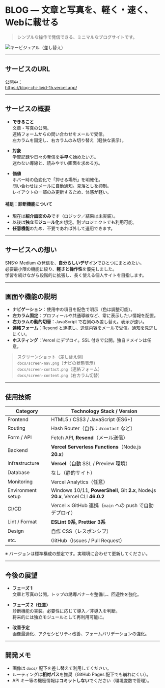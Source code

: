 # BLOG — 文章と写真を、軽く・速く、Webに載せる

> シンプルな操作で発信できる、ミニマルなブログサイトです。

![キービジュアル（差し替え）](docs/hero.png)


---


## サービスのURL

公開中：  
https://blog-chi-livid-15.vercel.app/

---

## サービスの概要

- **できること**  
  文章・写真の公開。  
  連絡フォームからの問い合わせをメールで受信。  
  左カラムを固定し、右カラムのみ切り替え（軽快な表示）。

- **対象**  
  学習記録や日々の発信を**手早く**始めたい方。  
  迷わない導線と、読みやすい画面を求める方。

- **価値**  
  ホバー時の色変化で「押せる場所」を明確化。  
  問い合わせはメールに自動通知。見落としを抑制。  
  レイアウトの一部のみ更新するため、体感が軽い。

#### 補足：診断機能について
- 現在は**紹介画面のみ**です（ロジック／結果は未実装）。  
- 以後は**独立モジュール化**を想定。別プロジェクトでも利用可能。  
- **任意機能**のため、不要であれば外して運用できます。

---

## サービスへの想い

SNSや Medium の発信を、**自分らしいデザイン**でひとつにまとめたい。  
必要最小限の機能に絞り、**軽さと操作性**を優先しました。  
学習を続けながら段階的に拡張し、長く使える個人サイトを目指します。

---

## 画面や機能の説明

- **ナビゲーション**：使用中の項目を配色で明示（色は調整可能）。  
- **左カラム固定**：プロフィールや共通導線など、常に表示したい情報を配置。  
- **右カラムの動的切替**：JavaScript で右側のみ差し替え。表示が速い。  
- **連絡フォーム**：Resend と連携し、送信内容をメールで受信。通知を見逃しにくい。  
- **ホスティング**：Vercel にデプロイ。SSL 付きで公開。独自ドメインは任意。

> スクリーンショット（差し替え例）  
> `docs/screen-nav.png`（ナビの状態表示）  
> `docs/screen-contact.png`（連絡フォーム）  
> `docs/screen-content.png`（右カラム切替）

---

## 使用技術

| Category | Technology Stack / Version |
|---|---|
| Frontend | HTML5 / CSS3 / JavaScript (ES6+) |
| Routing | Hash Router（自作：`#contact` など） |
| Form / API | Fetch API, **Resend**（メール送信） |
| Backend | **Vercel Serverless Functions**（Node.js **20.x**） |
| Infrastructure | **Vercel**（自動 SSL / Preview 環境） |
| Database | なし（静的サイト） |
| Monitoring | Vercel Analytics（任意） |
| Environment setup | Windows 10/11, **PowerShell**, Git **2.x**, Node.js **20.x**, Vercel CLI **46.0.2** |
| CI/CD | Vercel × GitHub 連携（`main` への push で自動デプロイ） |
| Lint / Format | **ESLint 9系**, **Prettier 3系** |
| Design | 自作 CSS（レスポンシブ） |
| etc. | GitHub（Issues / Pull Request） |

※ バージョンは標準構成の想定です。実環境に合わせて更新してください。

---

## 今後の展望

- **フェーズ 1**  
  文章と写真の公開。トップの誘導バナーを整備し、回遊性を強化。

- **フェーズ 2（任意）**  
  診断機能の実装。必要性に応じて導入／非導入を判断。  
  将来的には独立モジュールとして再利用可能に。

- **改善予定**  
  画像最適化、アクセシビリティ改善、フォームバリデーションの強化。

---

## 開発メモ

- 画像は `docs/` 配下を差し替えて利用してください。  
- ルーティングは**相対パス**を推奨（GitHub Pages 配下でも崩れにくい）。  
- API キー等の機密情報は**コミットしない**でください（環境変数で管理）。
